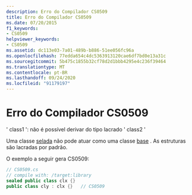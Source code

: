 ```yaml
---
description: Erro do Compilador CS0509
title: Erro do Compilador CS0509
ms.date: 07/20/2015
f1_keywords:
- CS0509
helpviewer_keywords:
- CS0509
ms.assetid: dc113e03-7a01-489b-b886-51ee056fc96a
ms.openlocfilehash: 77edda654c4dc5363913120cae6df7bd0e13a31c
ms.sourcegitcommit: 5b475c1855b32cf78d2d1bbb4295e4c236f39464
ms.translationtype: MT
ms.contentlocale: pt-BR
ms.lasthandoff: 09/24/2020
ms.locfileid: "91179197"
---
```

# <a name="compiler-error-cs0509"></a>Erro do Compilador CS0509

' class1 ': não é possível derivar do tipo lacrado ' class2 '  
  
 Uma classe [selada](../language-reference/keywords/sealed.md) não pode atuar como uma classe [base](../language-reference/keywords/base.md) . As estruturas são lacradas por padrão.  
  
 O exemplo a seguir gera CS0509:  
  
```csharp  
// CS0509.cs  
// compile with: /target:library  
sealed public class clx {}  
public class cly : clx {}   // CS0509  
```
